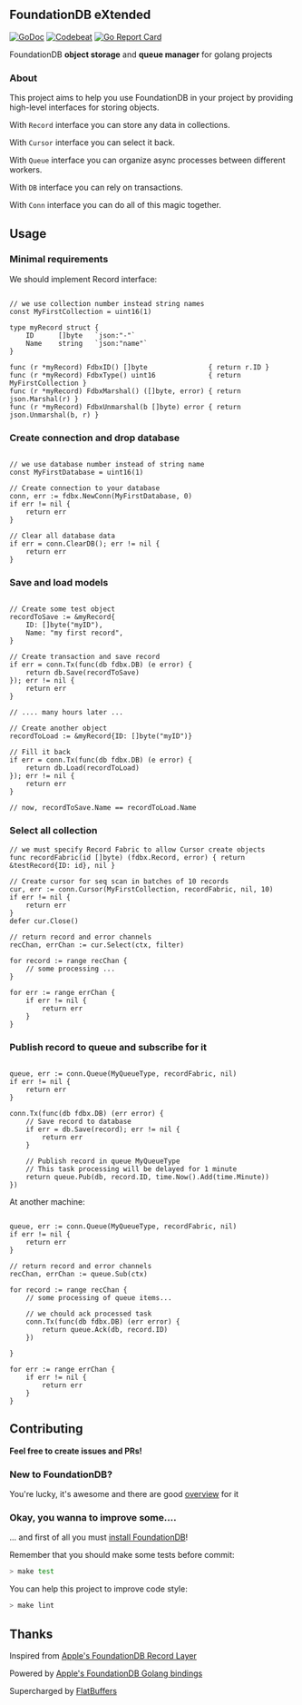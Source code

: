 ## FoundationDB eXtended

[![GoDoc](https://godoc.org/github.com/shestakovda/fdbx?status.svg)](https://godoc.org/github.com/shestakovda/fdbx)
[![Codebeat](https://codebeat.co/badges/6909b169-393c-4c2b-aa9c-b9b1c3ff5708)](https://codebeat.co/projects/github-com-shestakovda-fdbx-master)
[![Go Report Card](https://goreportcard.com/badge/github.com/shestakovda/fdbx)](https://goreportcard.com/report/github.com/shestakovda/fdbx)

FoundationDB **object storage** and **queue manager** for golang projects

### About

This project aims to help you use FoundationDB in your project by providing high-level interfaces for storing objects. 

With `Record` interface you can store any data in collections. 

With `Cursor` interface you can select it back. 

With `Queue` interface you can organize async processes between different workers.

With `DB` interface you can rely on transactions.

With `Conn` interface you can do all of this magic together.

## Usage

### Minimal requirements

We should implement Record interface:

```golang

// we use collection number instead string names
const MyFirstCollection = uint16(1)

type myRecord struct {
    ID      []byte   `json:"-"`
    Name    string   `json:"name"`
}

func (r *myRecord) FdbxID() []byte               { return r.ID }
func (r *myRecord) FdbxType() uint16             { return MyFirstCollection }
func (r *myRecord) FdbxMarshal() ([]byte, error) { return json.Marshal(r) }
func (r *myRecord) FdbxUnmarshal(b []byte) error { return json.Unmarshal(b, r) }
```

### Create connection and drop database

```golang

// we use database number instead of string name 
const MyFirstDatabase = uint16(1)

// Create connection to your database
conn, err := fdbx.NewConn(MyFirstDatabase, 0)
if err != nil {
    return err
}

// Clear all database data
if err = conn.ClearDB(); err != nil {
    return err
}
```

### Save and load models

```golang

// Create some test object
recordToSave := &myRecord{
    ID: []byte("myID"), 
    Name: "my first record",
}

// Create transaction and save record
if err = conn.Tx(func(db fdbx.DB) (e error) { 
    return db.Save(recordToSave)
}); err != nil {
    return err
}

// .... many hours later ...

// Create another object
recordToLoad := &myRecord{ID: []byte("myID")}

// Fill it back
if err = conn.Tx(func(db fdbx.DB) (e error) { 
    return db.Load(recordToLoad)
}); err != nil {
    return err
}

// now, recordToSave.Name == recordToLoad.Name
```

### Select all collection

```golang
// we must specify Record Fabric to allow Cursor create objects
func recordFabric(id []byte) (fdbx.Record, error) { return &testRecord{ID: id}, nil }

// Create cursor for seq scan in batches of 10 records
cur, err := conn.Cursor(MyFirstCollection, recordFabric, nil, 10)
if err != nil {
    return err
}
defer cur.Close()

// return record and error channels
recChan, errChan := cur.Select(ctx, filter)

for record := range recChan {
    // some processing ...
}

for err := range errChan {
    if err != nil {
        return err
    }
}

```

### Publish record to queue and subscribe for it

```golang

queue, err := conn.Queue(MyQueueType, recordFabric, nil)
if err != nil {
    return err
}

conn.Tx(func(db fdbx.DB) (err error) {
    // Save record to database
    if err = db.Save(record); err != nil {
        return err
    }

    // Publish record in queue MyQueueType
    // This task processing will be delayed for 1 minute
    return queue.Pub(db, record.ID, time.Now().Add(time.Minute))
})

```

At another machine:

```golang

queue, err := conn.Queue(MyQueueType, recordFabric, nil)
if err != nil {
    return err
}

// return record and error channels
recChan, errChan := queue.Sub(ctx)

for record := range recChan {
    // some processing of queue items...

    // we chould ack processed task  
    conn.Tx(func(db fdbx.DB) (err error) {
        return queue.Ack(db, record.ID)
    })

}

for err := range errChan {
    if err != nil {
        return err
    }
}

```

## Contributing

**Feel free to create issues and PRs!**

### New to FoundationDB? 

You're lucky, it's awesome and there are good [overview](https://apple.github.io/foundationdb/index.html) for it

### Okay, you wanna to improve some....

... and first of all you must [install FoundationDB](https://www.foundationdb.org/download/)!

Remember that you should make some tests before commit:

```sh
> make test
```

You can help this project to improve code style:

```sh
> make lint
```

## Thanks

Inspired from [Apple's FoundationDB Record Layer](https://arxiv.org/pdf/1901.04452.pdf)

Powered by [Apple's FoundationDB Golang bindings](https://godoc.org/github.com/apple/foundationdb/bindings/go/src/fdb)

Supercharged by [FlatBuffers](http://google.github.io/flatbuffers/index.html)